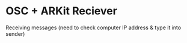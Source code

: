 # OSC + ARKit Reciever
Receiving messages (need to check computer IP address & type it into sender)
